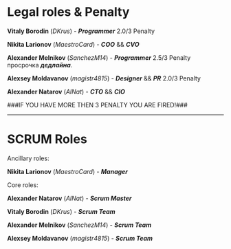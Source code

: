 Legal roles & Penalty
=====================

**Vitaly Borodin**  (*DKrus*) - ***Programmer*** 2.0/3 Penalty

**Nikita Larionov**  (*MaestroCard*) - ***COO*** && ***CVO*** 
 
**Alexander Melnikov**  (*SanchezM14*) - ***Programmer***   2.5/3 Penalty просрочка ***дедлайна***.

**Alexsey Moldavanov**  (*magistr4815*) - ***Designer*** && ***PR*** 2.0/3 Penalty

**Alexander Natarov**  (*AlNat*) - ***CTO*** && ***CIO***

###IF YOU HAVE MORE THEN 3 PENALTY YOU ARE FIRED!###

---------------------------------------------------------------------------------------------------------------

SCRUM Roles
===========

Ancillary roles:

**Nikita Larionov**  (*MaestroCard*) - ***Manager***
 
Core roles:

**Alexander Natarov**  (*AlNat*) - ***Scrum Master***

**Vitaly Borodin**  (*DKrus*) - ***Scrum Team***

**Alexander Melnikov**  (*SanchezM14*) - ***Scrum Team***

**Alexsey Moldavanov**  (*magistr4815*) - ***Scrum Team***
